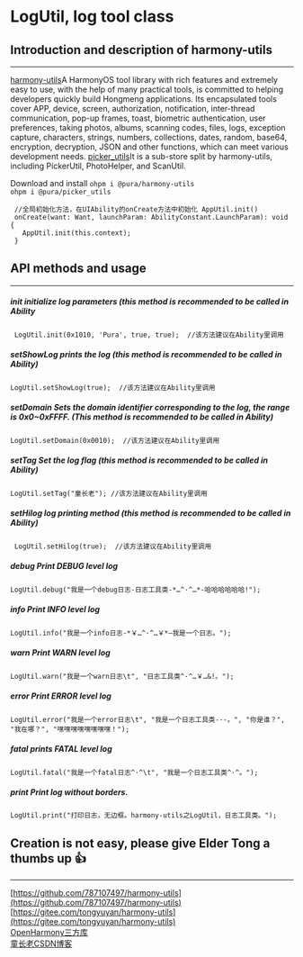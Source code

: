 # LogUtil, log tool class

## Introduction and description of harmony-utils

------
[harmony-utils](https://ohpm.openharmony.cn/#/cn/detail/@pura%2Fharmony-utils)A HarmonyOS tool library with rich features and extremely easy to use, with the help of many practical tools, is committed to helping developers quickly build Hongmeng applications. Its encapsulated tools cover APP, device, screen, authorization, notification, inter-thread communication, pop-up frames, toast, biometric authentication, user preferences, taking photos, albums, scanning codes, files, logs, exception capture, characters, strings, numbers, collections, dates, random, base64, encryption, decryption, JSON and other functions, which can meet various development needs.
[picker_utils](https://ohpm.openharmony.cn/#/cn/detail/@pura%2Fpicker_utils)It is a sub-store split by harmony-utils, including PickerUtil, PhotoHelper, and ScanUtil.

Download and install
`ohpm i @pura/harmony-utils`  
`ohpm i @pura/picker_utils`

 ```
  //全局初始化方法，在UIAbility的onCreate方法中初始化 AppUtil.init()
  onCreate(want: Want, launchParam: AbilityConstant.LaunchParam): void {
    AppUtil.init(this.context);
  }
 ```

## API methods and usage

------

##### init initialize log parameters (this method is recommended to be called in Ability

```
 LogUtil.init(0x1010, 'Pura', true, true);  //该方法建议在Ability里调用
```

##### setShowLog prints the log (this method is recommended to be called in Ability)

```
LogUtil.setShowLog(true);  //该方法建议在Ability里调用
```

##### setDomain Sets the domain identifier corresponding to the log, the range is 0x0~0xFFFF. (This method is recommended to be called in Ability)

```
LogUtil.setDomain(0x0010);  //该方法建议在Ability里调用
```

##### setTag Set the log flag (this method is recommended to be called in Ability)

```
LogUtil.setTag("童长老"); //该方法建议在Ability里调用
```

##### setHilog log printing method (this method is recommended to be called in Ability)

```
 LogUtil.setHilog(true);  //该方法建议在Ability里调用
```

##### debug Print DEBUG level log

```
LogUtil.debug("我是一个debug日志-日志工具类-*…^·^…*-哈哈哈哈哈哈!");
```

##### info Print INFO level log

```
LogUtil.info("我是一个info日志-*￥…^·^…￥*—我是一个日志。");
```

##### warn Print WARN level log

```
LogUtil.warn("我是一个warn日志\t", "日志工具类^·^…￥…&!。");
```

##### error Print ERROR level log

```
LogUtil.error("我是一个error日志\t", "我是一个日志工具类-·-。", "你是谁？", "我在哪？", "嘿嘿嘿嘿嘿嘿嘿嘿！");
```

##### fatal prints FATAL level log

```
LogUtil.fatal("我是一个fatal日志^·^\t", "我是一个日志工具类^·^。");
```

##### print Print log without borders.

```
LogUtil.print("打印日志，无边框。harmony-utils之LogUtil，日志工具类。");
```

## Creation is not easy, please give Elder Tong a thumbs up 👍

------
[https://github.com/787107497/harmony-utils](https://github.com/787107497/harmony-utils)   
[https://gitee.com/tongyuyan/harmony-utils](https://gitee.com/tongyuyan/harmony-utils)   
[OpenHarmony三方库](https://ohpm.openharmony.cn/#/cn/detail/@pura%2Fharmony-utils)   
[童长老CSDN博客](https://blog.csdn.net/qq_32922545)   
   




